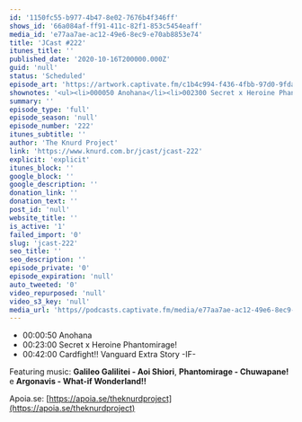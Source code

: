 ```yaml
---
id: '1150fc55-b977-4b47-8e02-7676b4f346ff'
shows_id: '66a084af-ff91-411c-82f1-853c5454eaff'
media_id: 'e77aa7ae-ac12-49e6-8ec9-e70ab8853e74'
title: 'JCast #222'
itunes_title: ''
published_date: '2020-10-16T200000.000Z'
guid: 'null'
status: 'Scheduled'
episode_art: 'https://artwork.captivate.fm/c1b4c994-f436-4fbb-97d0-9fda64109540/tivqi9vbsstu939ejfelbztf.jpg'
shownotes: '<ul><li>000050 Anohana</li><li>002300 Secret x Heroine Phantomirage!</li><li>004200 Cardfight!! Vanguard Extra Story -IF-</li></ul><p>Featuring music <strong>Galileo Galilitei - Aoi Shiori</strong>, <strong>Phantomirage - Chuwapane!</strong> e <strong>Argonavis - What-if Wonderland!!</strong></p><p>Apoia.se <a href="https//apoia.se/theknurdproject" rel="noopener noreferrer" target="_blank">https//apoia.se/theknurdproject</a></p>'
summary: ''
episode_type: 'full'
episode_season: 'null'
episode_number: '222'
itunes_subtitle: ''
author: 'The Knurd Project'
link: 'https://www.knurd.com.br/jcast/jcast-222'
explicit: 'explicit'
itunes_block: ''
google_block: ''
google_description: ''
donation_link: ''
donation_text: ''
post_id: 'null'
website_title: ''
is_active: '1'
failed_import: '0'
slug: 'jcast-222'
seo_title: ''
seo_description: ''
episode_private: '0'
episode_expiration: 'null'
auto_tweeted: '0'
video_repurposed: 'null'
video_s3_key: 'null'
media_url: 'https//podcasts.captivate.fm/media/e77aa7ae-ac12-49e6-8ec9-e70ab8853e74/jcast222.mp3'
---
```

*   00:00:50 Anohana
*   00:23:00 Secret x Heroine Phantomirage!
*   00:42:00 Cardfight!! Vanguard Extra Story -IF-

Featuring music: **Galileo Galilitei - Aoi Shiori**, **Phantomirage - Chuwapane!** e **Argonavis - What-if Wonderland!!**

Apoia.se: [https://apoia.se/theknurdproject](https://apoia.se/theknurdproject)